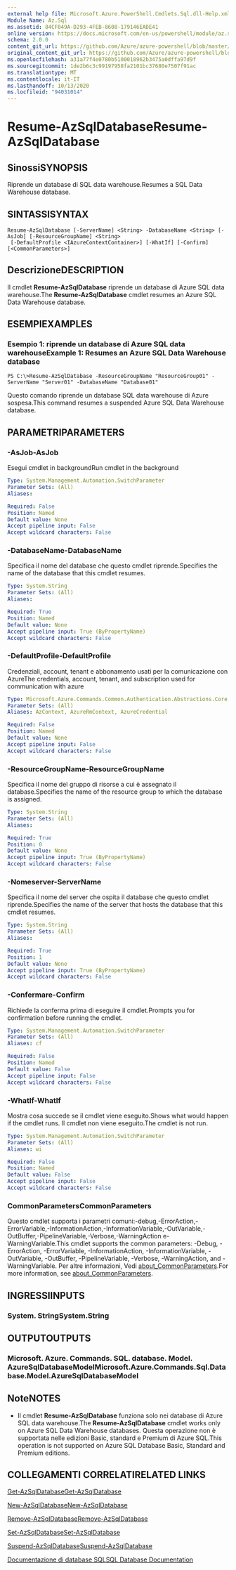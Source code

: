 ```yaml
---
external help file: Microsoft.Azure.PowerShell.Cmdlets.Sql.dll-Help.xml
Module Name: Az.Sql
ms.assetid: 84CF049A-D293-4FEB-8608-179146EADE41
online version: https://docs.microsoft.com/en-us/powershell/module/az.sql/resume-azsqldatabase
schema: 2.0.0
content_git_url: https://github.com/Azure/azure-powershell/blob/master/src/Sql/Sql/help/Resume-AzSqlDatabase.md
original_content_git_url: https://github.com/Azure/azure-powershell/blob/master/src/Sql/Sql/help/Resume-AzSqlDatabase.md
ms.openlocfilehash: a31a77f4e0780b5100018962b3475a0dffa97d9f
ms.sourcegitcommit: 1de2b6c3c99197958fa2101bc37680e7507f91ac
ms.translationtype: MT
ms.contentlocale: it-IT
ms.lasthandoff: 10/13/2020
ms.locfileid: "94031014"
---
```

# <span data-ttu-id="65f03-101">Resume-AzSqlDatabase</span><span class="sxs-lookup"><span data-stu-id="65f03-101">Resume-AzSqlDatabase</span></span>

## <span data-ttu-id="65f03-102">Sinossi</span><span class="sxs-lookup"><span data-stu-id="65f03-102">SYNOPSIS</span></span>
<span data-ttu-id="65f03-103">Riprende un database di SQL data warehouse.</span><span class="sxs-lookup"><span data-stu-id="65f03-103">Resumes a SQL Data Warehouse database.</span></span>

## <span data-ttu-id="65f03-104">SINTASSI</span><span class="sxs-lookup"><span data-stu-id="65f03-104">SYNTAX</span></span>

```
Resume-AzSqlDatabase [-ServerName] <String> -DatabaseName <String> [-AsJob] [-ResourceGroupName] <String>
 [-DefaultProfile <IAzureContextContainer>] [-WhatIf] [-Confirm] [<CommonParameters>]
```

## <span data-ttu-id="65f03-105">Descrizione</span><span class="sxs-lookup"><span data-stu-id="65f03-105">DESCRIPTION</span></span>
<span data-ttu-id="65f03-106">Il cmdlet **Resume-AzSqlDatabase** riprende un database di Azure SQL data warehouse.</span><span class="sxs-lookup"><span data-stu-id="65f03-106">The **Resume-AzSqlDatabase** cmdlet resumes an Azure SQL Data Warehouse database.</span></span>

## <span data-ttu-id="65f03-107">ESEMPI</span><span class="sxs-lookup"><span data-stu-id="65f03-107">EXAMPLES</span></span>

### <span data-ttu-id="65f03-108">Esempio 1: riprende un database di Azure SQL data warehouse</span><span class="sxs-lookup"><span data-stu-id="65f03-108">Example 1: Resumes an Azure SQL Data Warehouse database</span></span>
```
PS C:\>Resume-AzSqlDatabase -ResourceGroupName "ResourceGroup01" -ServerName "Server01" -DatabaseName "Database01"
```

<span data-ttu-id="65f03-109">Questo comando riprende un database SQL data warehouse di Azure sospesa.</span><span class="sxs-lookup"><span data-stu-id="65f03-109">This command resumes a suspended Azure SQL Data Warehouse database.</span></span>

## <span data-ttu-id="65f03-110">PARAMETRI</span><span class="sxs-lookup"><span data-stu-id="65f03-110">PARAMETERS</span></span>

### <span data-ttu-id="65f03-111">-AsJob</span><span class="sxs-lookup"><span data-stu-id="65f03-111">-AsJob</span></span>
<span data-ttu-id="65f03-112">Esegui cmdlet in background</span><span class="sxs-lookup"><span data-stu-id="65f03-112">Run cmdlet in the background</span></span>

```yaml
Type: System.Management.Automation.SwitchParameter
Parameter Sets: (All)
Aliases:

Required: False
Position: Named
Default value: None
Accept pipeline input: False
Accept wildcard characters: False
```

### <span data-ttu-id="65f03-113">-DatabaseName</span><span class="sxs-lookup"><span data-stu-id="65f03-113">-DatabaseName</span></span>
<span data-ttu-id="65f03-114">Specifica il nome del database che questo cmdlet riprende.</span><span class="sxs-lookup"><span data-stu-id="65f03-114">Specifies the name of the database that this cmdlet resumes.</span></span>

```yaml
Type: System.String
Parameter Sets: (All)
Aliases:

Required: True
Position: Named
Default value: None
Accept pipeline input: True (ByPropertyName)
Accept wildcard characters: False
```

### <span data-ttu-id="65f03-115">-DefaultProfile</span><span class="sxs-lookup"><span data-stu-id="65f03-115">-DefaultProfile</span></span>
<span data-ttu-id="65f03-116">Credenziali, account, tenant e abbonamento usati per la comunicazione con Azure</span><span class="sxs-lookup"><span data-stu-id="65f03-116">The credentials, account, tenant, and subscription used for communication with azure</span></span>

```yaml
Type: Microsoft.Azure.Commands.Common.Authentication.Abstractions.Core.IAzureContextContainer
Parameter Sets: (All)
Aliases: AzContext, AzureRmContext, AzureCredential

Required: False
Position: Named
Default value: None
Accept pipeline input: False
Accept wildcard characters: False
```

### <span data-ttu-id="65f03-117">-ResourceGroupName</span><span class="sxs-lookup"><span data-stu-id="65f03-117">-ResourceGroupName</span></span>
<span data-ttu-id="65f03-118">Specifica il nome del gruppo di risorse a cui è assegnato il database.</span><span class="sxs-lookup"><span data-stu-id="65f03-118">Specifies the name of the resource group to which the database is assigned.</span></span>

```yaml
Type: System.String
Parameter Sets: (All)
Aliases:

Required: True
Position: 0
Default value: None
Accept pipeline input: True (ByPropertyName)
Accept wildcard characters: False
```

### <span data-ttu-id="65f03-119">-Nomeserver</span><span class="sxs-lookup"><span data-stu-id="65f03-119">-ServerName</span></span>
<span data-ttu-id="65f03-120">Specifica il nome del server che ospita il database che questo cmdlet riprende.</span><span class="sxs-lookup"><span data-stu-id="65f03-120">Specifies the name of the server that hosts the database that this cmdlet resumes.</span></span>

```yaml
Type: System.String
Parameter Sets: (All)
Aliases:

Required: True
Position: 1
Default value: None
Accept pipeline input: True (ByPropertyName)
Accept wildcard characters: False
```

### <span data-ttu-id="65f03-121">-Confermare</span><span class="sxs-lookup"><span data-stu-id="65f03-121">-Confirm</span></span>
<span data-ttu-id="65f03-122">Richiede la conferma prima di eseguire il cmdlet.</span><span class="sxs-lookup"><span data-stu-id="65f03-122">Prompts you for confirmation before running the cmdlet.</span></span>

```yaml
Type: System.Management.Automation.SwitchParameter
Parameter Sets: (All)
Aliases: cf

Required: False
Position: Named
Default value: False
Accept pipeline input: False
Accept wildcard characters: False
```

### <span data-ttu-id="65f03-123">-WhatIf</span><span class="sxs-lookup"><span data-stu-id="65f03-123">-WhatIf</span></span>
<span data-ttu-id="65f03-124">Mostra cosa succede se il cmdlet viene eseguito.</span><span class="sxs-lookup"><span data-stu-id="65f03-124">Shows what would happen if the cmdlet runs.</span></span>
<span data-ttu-id="65f03-125">Il cmdlet non viene eseguito.</span><span class="sxs-lookup"><span data-stu-id="65f03-125">The cmdlet is not run.</span></span>

```yaml
Type: System.Management.Automation.SwitchParameter
Parameter Sets: (All)
Aliases: wi

Required: False
Position: Named
Default value: False
Accept pipeline input: False
Accept wildcard characters: False
```

### <span data-ttu-id="65f03-126">CommonParameters</span><span class="sxs-lookup"><span data-stu-id="65f03-126">CommonParameters</span></span>
<span data-ttu-id="65f03-127">Questo cmdlet supporta i parametri comuni:-debug,-ErrorAction,-ErrorVariable,-InformationAction,-InformationVariable,-OutVariable,-OutBuffer,-PipelineVariable,-Verbose,-WarningAction e-WarningVariable.</span><span class="sxs-lookup"><span data-stu-id="65f03-127">This cmdlet supports the common parameters: -Debug, -ErrorAction, -ErrorVariable, -InformationAction, -InformationVariable, -OutVariable, -OutBuffer, -PipelineVariable, -Verbose, -WarningAction, and -WarningVariable.</span></span> <span data-ttu-id="65f03-128">Per altre informazioni, Vedi [about_CommonParameters](http://go.microsoft.com/fwlink/?LinkID=113216).</span><span class="sxs-lookup"><span data-stu-id="65f03-128">For more information, see [about_CommonParameters](http://go.microsoft.com/fwlink/?LinkID=113216).</span></span>

## <span data-ttu-id="65f03-129">INGRESSI</span><span class="sxs-lookup"><span data-stu-id="65f03-129">INPUTS</span></span>

### <span data-ttu-id="65f03-130">System. String</span><span class="sxs-lookup"><span data-stu-id="65f03-130">System.String</span></span>

## <span data-ttu-id="65f03-131">OUTPUT</span><span class="sxs-lookup"><span data-stu-id="65f03-131">OUTPUTS</span></span>

### <span data-ttu-id="65f03-132">Microsoft. Azure. Commands. SQL. database. Model. AzureSqlDatabaseModel</span><span class="sxs-lookup"><span data-stu-id="65f03-132">Microsoft.Azure.Commands.Sql.Database.Model.AzureSqlDatabaseModel</span></span>

## <span data-ttu-id="65f03-133">Note</span><span class="sxs-lookup"><span data-stu-id="65f03-133">NOTES</span></span>
* <span data-ttu-id="65f03-134">Il cmdlet **Resume-AzSqlDatabase** funziona solo nei database di Azure SQL data warehouse.</span><span class="sxs-lookup"><span data-stu-id="65f03-134">The **Resume-AzSqlDatabase** cmdlet works only on Azure SQL Data Warehouse databases.</span></span> <span data-ttu-id="65f03-135">Questa operazione non è supportata nelle edizioni Basic, standard e Premium di Azure SQL.</span><span class="sxs-lookup"><span data-stu-id="65f03-135">This operation is not supported on Azure SQL Database Basic, Standard and Premium editions.</span></span>

## <span data-ttu-id="65f03-136">COLLEGAMENTI CORRELATI</span><span class="sxs-lookup"><span data-stu-id="65f03-136">RELATED LINKS</span></span>

[<span data-ttu-id="65f03-137">Get-AzSqlDatabase</span><span class="sxs-lookup"><span data-stu-id="65f03-137">Get-AzSqlDatabase</span></span>](./Get-AzSqlDatabase.md)

[<span data-ttu-id="65f03-138">New-AzSqlDatabase</span><span class="sxs-lookup"><span data-stu-id="65f03-138">New-AzSqlDatabase</span></span>](./New-AzSqlDatabase.md)

[<span data-ttu-id="65f03-139">Remove-AzSqlDatabase</span><span class="sxs-lookup"><span data-stu-id="65f03-139">Remove-AzSqlDatabase</span></span>](./Remove-AzSqlDatabase.md)

[<span data-ttu-id="65f03-140">Set-AzSqlDatabase</span><span class="sxs-lookup"><span data-stu-id="65f03-140">Set-AzSqlDatabase</span></span>](./Set-AzSqlDatabase.md)

[<span data-ttu-id="65f03-141">Suspend-AzSqlDatabase</span><span class="sxs-lookup"><span data-stu-id="65f03-141">Suspend-AzSqlDatabase</span></span>](./Suspend-AzSqlDatabase.md)

[<span data-ttu-id="65f03-142">Documentazione di database SQL</span><span class="sxs-lookup"><span data-stu-id="65f03-142">SQL Database Documentation</span></span>](https://docs.microsoft.com/azure/sql-database/)


